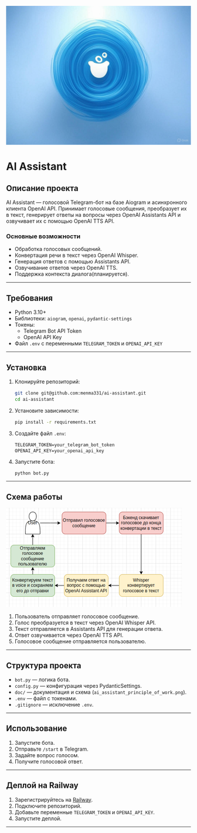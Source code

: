 ![ai_assistant_cover.jpg](doc/ai_assistant_cover.jpg)
# AI Assistant

## Описание проекта

AI Assistant — голосовой Telegram-бот на базе Aiogram и асинхронного клиента OpenAI API. Принимает голосовые сообщения, преобразует их в текст, генерирует ответы на вопросы через OpenAI Assistants API и озвучивает их с помощью OpenAI TTS API.

### Основные возможности
- Обработка голосовых сообщений.
- Конвертация речи в текст через OpenAI Whisper.
- Генерация ответов с помощью Assistants API.
- Озвучивание ответов через OpenAI TTS.
- Поддержка контекста диалога(планируется).

---

## Требования
- Python 3.10+
- Библиотеки: `aiogram`, `openai`, `pydantic-settings`
- Токены: 
  - Telegram Bot API Token
  - OpenAI API Key
- Файл `.env` с переменными `TELEGRAM_TOKEN` и `OPENAI_API_KEY`

---

## Установка

1. Клонируйте репозиторий:
   ```bash
   git clone git@github.com:menma331/ai-assistant.git
   cd ai-assistant
   ```

2. Установите зависимости:
   ```bash
   pip install -r requirements.txt
   ```

3. Создайте файл `.env`:
   ```
   TELEGRAM_TOKEN=your_telegram_bot_token
   OPENAI_API_KEY=your_openai_api_key
   ```

4. Запустите бота:
   ```bash
   python bot.py
   ```

---

## Схема работы

![Схема работы AI Assistant](doc/ai_assistant_principle_of_work.png)

1. Пользователь отправляет голосовое сообщение.
2. Голос преобразуется в текст через OpenAI Whisper API.
3. Текст отправляется в Assistants API для генерации ответа.
4. Ответ озвучивается через OpenAI TTS API.
5. Голосовое сообщение отправляется пользователю.

---

## Структура проекта

- `bot.py` — логика бота.
- `config.py` — конфигурация через PydanticSettings.
- `doc/` — документация и схема (`ai_assistant_principle_of_work.png`).
- `.env` — файл с токенами.
- `.gitignore` — исключение `.env`.

---

## Использование

1. Запустите бота.
2. Отправьте `/start` в Telegram.
3. Задайте вопрос голосом.
4. Получите голосовой ответ.

---

## Деплой на Railway

1. Зарегистрируйтесь на [Railway](https://railway.app/).
2. Подключите репозиторий.
3. Добавьте переменные `TELEGRAM_TOKEN` и `OPENAI_API_KEY`.
4. Запустите деплой.

---